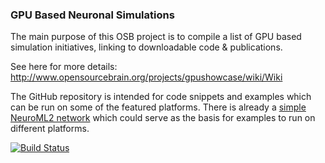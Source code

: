 ### GPU Based Neuronal Simulations

The main purpose of this OSB project is to compile a list of GPU based simulation initiatives, linking to downloadable code & publications. 

See here for more details: http://www.opensourcebrain.org/projects/gpushowcase/wiki/Wiki

The GitHub repository is intended for code snippets and examples which can be run on some of the featured platforms. There is already a [simple NeuroML2 network](https://github.com/OpenSourceBrain/GPUShowcase/tree/master/NeuroML2) which could serve as the basis for examples to run on different platforms.

[![Build Status](https://travis-ci.org/OpenSourceBrain/GPUShowcase.svg)](https://travis-ci.org/OpenSourceBrain/GPUShowcase)




